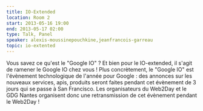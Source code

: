 ```yaml
---
title: IO-Extended
location: Room 2
start: 2013-05-16 19:00
end: 2013-05-17 02:00
type: Talk, Panel
speaker: alexis-moussinepouchkine,jeanfrancois-garreau
topic: io-extented
---
```

Vous savez ce qu'est le "Google IO" ? Et bien pour le IO-extended, il s'agit de ramener le Google IO chez vous ! Plus concrètement, le "Google IO" est l'évènement technologique de l'année pour Google : des annonces sur les nouveaux services, apis, produits seront faites pendant cet évènement de 3 jours qui se passe à San Francisco. Les organisateurs du Web2Day et le GDG Nantes organisent donc une retransmission de cet évènement pendant le Web2Day !